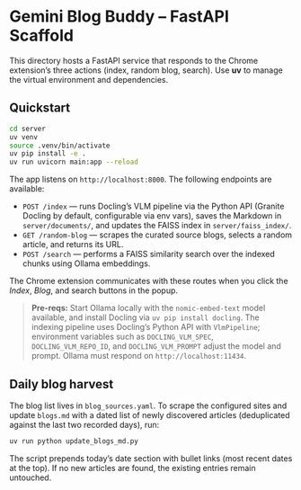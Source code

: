# Gemini Blog Buddy – FastAPI Scaffold

This directory hosts a FastAPI service that responds to the Chrome extension’s three actions (index, random blog, search). Use **uv** to manage the virtual environment and dependencies.

## Quickstart

```bash
cd server
uv venv
source .venv/bin/activate
uv pip install -e .
uv run uvicorn main:app --reload
```

The app listens on `http://localhost:8000`. The following endpoints are available:

- `POST /index` — runs Docling’s VLM pipeline via the Python API (Granite Docling by default, configurable via env vars), saves the Markdown in `server/documents/`, and updates the FAISS index in `server/faiss_index/`.
- `GET /random-blog` — scrapes the curated source blogs, selects a random article, and returns its URL.
- `POST /search` — performs a FAISS similarity search over the indexed chunks using Ollama embeddings.

The Chrome extension communicates with these routes when you click the *Index*, *Blog*, and search buttons in the popup.

> **Pre-reqs:** Start Ollama locally with the `nomic-embed-text` model available, and install Docling via `uv pip install docling`. The indexing pipeline uses Docling’s Python API with `VlmPipeline`; environment variables such as `DOCLING_VLM_SPEC`, `DOCLING_VLM_REPO_ID`, and `DOCLING_VLM_PROMPT` adjust the model and prompt. Ollama must respond on `http://localhost:11434`.

## Daily blog harvest
The blog list lives in `blog_sources.yaml`. To scrape the configured sites and update `blogs.md` with a dated list of newly discovered articles (deduplicated against the last two recorded days), run:

```bash
uv run python update_blogs_md.py
```

The script prepends today’s date section with bullet links (most recent dates at the top). If no new articles are found, the existing entries remain untouched.
